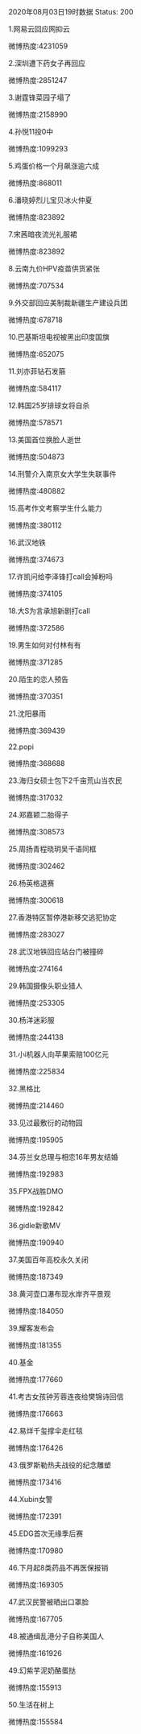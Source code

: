 2020年08月03日19时数据
Status: 200

1.网易云回应网抑云

微博热度:4231059

2.深圳遭下药女子再回应

微博热度:2851247

3.谢霆锋菜园子塌了

微博热度:2158990

4.孙悦11投0中

微博热度:1099293

5.鸡蛋价格一个月飙涨逾六成

微博热度:868011

6.潘晓婷烈儿宝贝冰火仲夏

微博热度:823892

7.宋茜暗夜流光礼服裙

微博热度:823892

8.云南九价HPV疫苗供货紧张

微博热度:707534

9.外交部回应美制裁新疆生产建设兵团

微博热度:678718

10.巴基斯坦电视被黑出印度国旗

微博热度:652075

11.刘亦菲钻石发箍

微博热度:584117

12.韩国25岁排球女将自杀

微博热度:578571

13.美国首位换脸人逝世

微博热度:504873

14.刑警介入南京女大学生失联事件

微博热度:480882

15.高考作文考察学生什么能力

微博热度:380112

16.武汉地铁

微博热度:374673

17.许凯问给李泽锋打call会掉粉吗

微博热度:374105

18.大S为言承旭新剧打call

微博热度:372586

19.男生如何对付林有有

微博热度:371285

20.陌生的恋人预告

微博热度:370351

21.沈阳暴雨

微博热度:369439

22.popi

微博热度:368688

23.海归女硕士包下2千亩荒山当农民

微博热度:317032

24.郑嘉颖二胎得子

微博热度:308573

25.周扬青程晓玥吴千语同框

微博热度:302462

26.杨英格退赛

微博热度:300618

27.香港特区暂停港新移交逃犯协定

微博热度:283027

28.武汉地铁回应站台门被撞碎

微博热度:274164

29.韩国摄像头职业猎人

微博热度:253305

30.杨洋迷彩服

微博热度:244138

31.小i机器人向苹果索赔100亿元

微博热度:225834

32.黑格比

微博热度:214460

33.见过最敷衍的动物园

微博热度:195905

34.芬兰女总理与相恋16年男友结婚

微博热度:192983

35.FPX战胜DMO

微博热度:192842

36.gidle新歌MV

微博热度:190940

37.美国百年高校永久关闭

微博热度:187349

38.黄河壶口瀑布现水岸齐平景观

微博热度:184050

39.耀客发布会

微博热度:181355

40.基金

微博热度:177660

41.考古女孩钟芳蓉连夜给樊锦诗回信

微博热度:176663

42.易烊千玺撑伞走红毯

微博热度:176426

43.俄罗斯勒热夫战役的纪念雕塑

微博热度:173416

44.Xubin女警

微博热度:172391

45.EDG首次无缘季后赛

微博热度:170980

46.下月起8类药品不再医保报销

微博热度:169305

47.武汉民警被晒出口罩脸

微博热度:167705

48.被通缉乱港分子自称美国人

微博热度:161926

49.幻紫芋泥奶酪蛋挞

微博热度:155913

50.生活在树上

微博热度:155584

